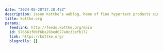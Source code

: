 ```yaml
---
date: "2024-05-20T17:38:45Z"
description: Jason Kottke’s weblog, home of fine hypertext products since 1998
title: kottke.org
params:
  feedlink: http://feeds.kottke.org/main
  id: 576561f0bf6ba26bed677a0c33efb172
  link: https://kottke.org/
  blogrolls: []
---
```

